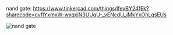 nand gate: https://www.tinkercad.com/things/lfevBY24fEk?sharecode=cvfIYxmxW-wxqxjN3UUqU-_vENcdU_jMkYxOhLqsEUs

![nand gate](https://github.com/pn1616/ACM_TASK_PAVITHRA_NAIR/assets/143744137/899a8d74-9e46-4326-8f72-0b0170a5da07)

